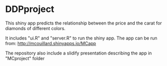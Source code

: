 DDPproject
==========

This shiny app predicts the relationship between the price and the carat for diamonds of different colors.

It includes "ui.R" and "server.R" to run the shiny app.
The app can be run from: http://mcouillard.shinyapps.io/MCapp

The repository also include a slidify presentation describing the app in "MCproject" folder
